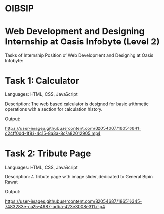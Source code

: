 # OIBSIP
# Web Development and Designing Internship at Oasis Infobyte (Level 2)
Tasks of Internship Position of Web Development and Designing at Oasis Infobyte:

# Task 1: Calculator
Languages: HTML, CSS, JavaScript

Description: The web based calculator is designed for basic arithmetic operations with a section for calculation history.

Output: 

https://user-images.githubusercontent.com/82054687/186516841-c24ff0dd-1f83-4c15-8a3a-8c7a82012905.mp4


# Task 2: Tribute Page
Languages: HTML, CSS, JavaScript

Description: A Tribute page with image slider, dedicated to General Bipin Rawat

Output: 

https://user-images.githubusercontent.com/82054687/186516345-7483283e-ca25-4987-adba-423e3008e311.mp4

